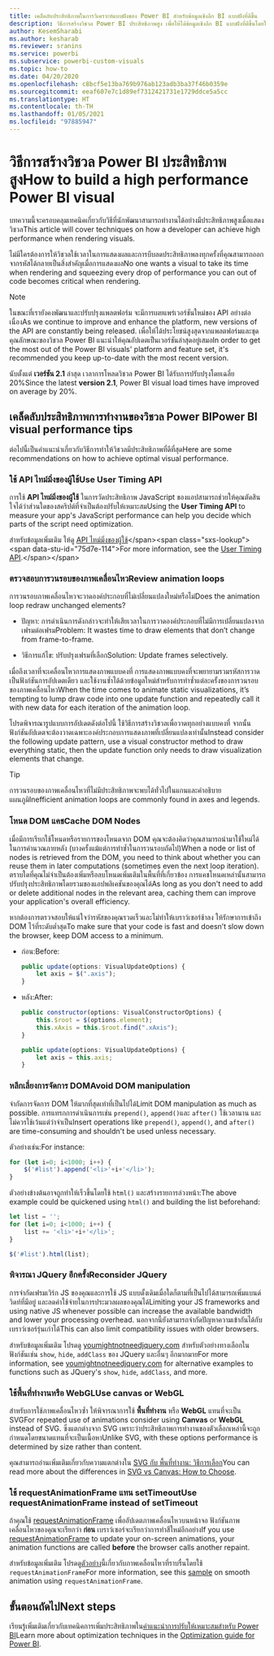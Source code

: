 ```yaml
---
title: เคล็ดลับประสิทธิภาพในการวิเคราะห์แบบฝังของ Power BI สำหรับข้อมูลเชิงลึก BI แบบฝังที่ดีขึ้น
description: วิธีการสร้างวิชวล Power BI ประสิทธิภาพสูง เพื่อให้ได้ข้อมูลเชิงลึก BI แบบฝังที่ดีขึ้นโดยใช้การวิเคราะห์แบบฝังตัวของ Power BI
author: KesemSharabi
ms.author: kesharab
ms.reviewer: sranins
ms.service: powerbi
ms.subservice: powerbi-custom-visuals
ms.topic: how-to
ms.date: 04/20/2020
ms.openlocfilehash: c8bcf5e13ba769b976ab123adb3ba37f46b0359e
ms.sourcegitcommit: eeaf607e7c1d89ef7312421731e1729ddce5a5cc
ms.translationtype: HT
ms.contentlocale: th-TH
ms.lasthandoff: 01/05/2021
ms.locfileid: "97885947"
---
```

# <a name="how-to-build-a-high-performance-power-bi-visual"></a><span data-ttu-id="75d7e-104">วิธีการสร้างวิชวล Power BI ประสิทธิภาพสูง</span><span class="sxs-lookup"><span data-stu-id="75d7e-104">How to build a high performance Power BI visual</span></span>
<span data-ttu-id="75d7e-105">บทความนี้จะครอบคลุมเทคนิคเกี่ยวกับวิธีที่นักพัฒนาสามารถทำงานได้อย่างมีประสิทธิภาพสูงเมื่อแสดงวิชวล</span><span class="sxs-lookup"><span data-stu-id="75d7e-105">This article will cover techniques on how a developer can achieve high performance when rendering visuals.</span></span> 

<span data-ttu-id="75d7e-106">ไม่มีใครต้องการให้วิชวลใช้เวลาในการแสดงผลและการบีบลดประสิทธิภาพลงทุกครั้งที่คุณสามารถออกจากรหัสได้กลายเป็นสิ่งสำคัญเมื่อการแสดงผล</span><span class="sxs-lookup"><span data-stu-id="75d7e-106">No one wants a visual to take its time when rendering and squeezing every drop of performance you can out of code becomes critical when rendering.</span></span> 

> [!NOTE]
> <span data-ttu-id="75d7e-107">ในขณะที่เรายังคงพัฒนาและปรับปรุงแพลตฟอร์ม จะมีการเผยแพร่เวอร์ชันใหม่ของ API อย่างต่อเนื่อง</span><span class="sxs-lookup"><span data-stu-id="75d7e-107">As we continue to improve and enhance the platform, new versions of the API are constantly being released.</span></span> <span data-ttu-id="75d7e-108">เพื่อให้ได้ประโยชน์สูงสุดจากแพลตฟอร์มและชุดคุณลักษณะของวิชวล Power BI แนะนำให้คุณอัปเดตเป็นเวอร์ชันล่าสุดอยู่เสมอ</span><span class="sxs-lookup"><span data-stu-id="75d7e-108">In order to get the most out of the Power BI visuals' platform and feature set, it's recommended you keep up-to-date with the most recent version.</span></span>
>
> <span data-ttu-id="75d7e-109">นับตั้งแต่ **เวอร์ชัน 2.1** ล่าสุด เวลาการโหลดวิชวล Power BI ได้รับการปรับปรุงโดยเฉลี่ย 20%</span><span class="sxs-lookup"><span data-stu-id="75d7e-109">Since the latest **version 2.1**, Power BI visual load times have improved on average by 20%.</span></span>

## <a name="power-bi-visual-performance-tips"></a><span data-ttu-id="75d7e-110">เคล็ดลับประสิทธิภาพการทำงานของวิชวล Power BI</span><span class="sxs-lookup"><span data-stu-id="75d7e-110">Power BI visual performance tips</span></span>
<span data-ttu-id="75d7e-111">ต่อไปนี้เป็นคำแนะนำเกี่ยวกับวิธีการทำให้วิชวลมีประสิทธิภาพที่ดีที่สุด</span><span class="sxs-lookup"><span data-stu-id="75d7e-111">Here are some recommendations on how to achieve optimal visual performance.</span></span> 

### <a name="use-user-timing-api"></a><span data-ttu-id="75d7e-112">ใช้ API ไทม์มิ่งของผู้ใช้</span><span class="sxs-lookup"><span data-stu-id="75d7e-112">Use User Timing API</span></span>
<span data-ttu-id="75d7e-113">การใช้ **API ไทม์มิ่งของผู้ใช้** ในการวัดประสิทธิภาพ JavaScript ของแอปสามารถช่วยให้คุณตัดสินใจได้ว่าส่วนใดของสคริปต์ที่จำเป็นต้องปรับให้เหมาะสม</span><span class="sxs-lookup"><span data-stu-id="75d7e-113">Using the **User Timing API** to measure your app's JavaScript performance can help you decide which parts of the script need optimization.</span></span>

<span data-ttu-id="75d7e-114">สำหรับข้อมูลเพิ่มเติม ให้ดู [API ไทม์มิ่งของผู้ใช้](https://msdn.microsoft.com/library/hh772738(v=vs.85).aspx)</span><span class="sxs-lookup"><span data-stu-id="75d7e-114">For more information, see the [User Timing API](https://msdn.microsoft.com/library/hh772738(v=vs.85).aspx).</span></span>

### <a name="review-animation-loops"></a><span data-ttu-id="75d7e-115">ตรวจสอบการวนรอบของภาพเคลื่อนไหว</span><span class="sxs-lookup"><span data-stu-id="75d7e-115">Review animation loops</span></span>
<span data-ttu-id="75d7e-116">การวนรอบภาพเคลื่อนไหวจะวาดองค์ประกอบที่ไม่เปลี่ยนแปลงใหม่หรือไม่</span><span class="sxs-lookup"><span data-stu-id="75d7e-116">Does the animation loop redraw unchanged elements?</span></span> 

 - <span data-ttu-id="75d7e-117">ปัญหา: การดำเนินการดังกล่าวจะทำให้เสียเวลาในการวาดองค์ประกอบที่ไม่มีการเปลี่ยนแปลงจากเฟรมต่อเฟรม</span><span class="sxs-lookup"><span data-stu-id="75d7e-117">Problem: It wastes time to draw elements that don’t change from frame-to-frame.</span></span>

 - <span data-ttu-id="75d7e-118">วิธีการแก้ไข: ปรับปรุงเฟรมที่เลือก</span><span class="sxs-lookup"><span data-stu-id="75d7e-118">Solution: Update frames selectively.</span></span> 
 
<span data-ttu-id="75d7e-119">เมื่อถึงเวลาที่จะเคลื่อนไหวการแสดงภาพแบบคงที่ การแสดงภาพแบบคงที่จะพยายามรวมรหัสการวาดเป็นฟังก์ชันการอัปเดตเดียว และใช้งานซ้ำได้ด้วยข้อมูลใหม่สำหรับการทำซ้ำแต่ละครั้งของการวนรอบของภาพเคลื่อนไหว</span><span class="sxs-lookup"><span data-stu-id="75d7e-119">When the time comes to animate static visualizations, it’s tempting to lump draw code into one update function and repeatedly call it with new data for each iteration of the animation loop.</span></span>

<span data-ttu-id="75d7e-120">โปรดพิจารณารูปแบบการอัปเดตดังต่อไปนี้ ใช้วิธีการสร้างวิชวลเพื่อวาดทุกอย่างแบบคงที่ จากนั้นฟังก์ชันอัปเดตจะต้องวาดเฉพาะองค์ประกอบการแสดงภาพที่เปลี่ยนแปลงเท่านั้น</span><span class="sxs-lookup"><span data-stu-id="75d7e-120">Instead consider the following update pattern, use a visual constructor method to draw everything static, then the update function only needs to draw visualization elements that change.</span></span> 

   > [!TIP]
   > <span data-ttu-id="75d7e-121">การวนรอบของภาพเคลื่อนไหวที่ไม่มีประสิทธิภาพจะพบได้ทั่วไปในแกนและคำอธิบายแผนภูมิ</span><span class="sxs-lookup"><span data-stu-id="75d7e-121">Inefficient animation loops are commonly found in axes and legends.</span></span>

### <a name="cache-dom-nodes"></a><span data-ttu-id="75d7e-122">โหนด DOM แคช</span><span class="sxs-lookup"><span data-stu-id="75d7e-122">Cache DOM Nodes</span></span> 
<span data-ttu-id="75d7e-123">เมื่อมีการเรียกใช้โหนดหรือรายการของโหนดจาก DOM คุณจะต้องคิดว่าคุณสามารถนำมาใช้ใหม่ได้ในการคำนวณภายหลัง (บางครั้งแม้แต่การทำซ้ำในการวนรอบถัดไป)</span><span class="sxs-lookup"><span data-stu-id="75d7e-123">When a node or list of nodes is retrieved from the DOM, you need to think about whether you can reuse them in later computations (sometimes even the next loop iteration).</span></span> <span data-ttu-id="75d7e-124">ตราบใดที่คุณไม่จำเป็นต้องเพิ่มหรือลบโหนดเพิ่มเติมในพื้นที่ที่เกี่ยวข้อง การแคชโหนดเหล่านั้นสามารถปรับปรุงประสิทธิภาพโดยรวมของแอปพลิเคชันของคุณได้</span><span class="sxs-lookup"><span data-stu-id="75d7e-124">As long as you don't need to add or delete additional nodes in the relevant area, caching them can improve your application's overall efficiency.</span></span>

<span data-ttu-id="75d7e-125">หากต้องการตรวจสอบให้แน่ใจว่ารหัสของคุณรวดเร็วและไม่ทำให้เบราว์เซอร์ช้าลง ให้รักษาการเข้าถึง DOM ไว้ที่ระดับต่ำสุด</span><span class="sxs-lookup"><span data-stu-id="75d7e-125">To make sure that your code is fast and doesn’t slow down the browser, keep DOM access to a minimum.</span></span> 

- <span data-ttu-id="75d7e-126">ก่อน:</span><span class="sxs-lookup"><span data-stu-id="75d7e-126">Before:</span></span> 

   ```javascript
   public update(options: VisualUpdateOptions) { 
       let axis = $(".axis"); 
   }
   ```

- <span data-ttu-id="75d7e-127">หลัง:</span><span class="sxs-lookup"><span data-stu-id="75d7e-127">After:</span></span> 

   ```javascript
   public constructor(options: VisualConstructorOptions) { 
       this.$root = $(options.element); 
       this.xAxis = this.$root.find(".xAxis"); 
   } 
 
   public update(options: VisualUpdateOptions) { 
       let axis = this.axis; 
   }
   ```

### <a name="avoid-dom-manipulation"></a><span data-ttu-id="75d7e-128">หลีกเลี่ยงการจัดการ DOM</span><span class="sxs-lookup"><span data-stu-id="75d7e-128">Avoid DOM manipulation</span></span> 
<span data-ttu-id="75d7e-129">จำกัดการจัดการ DOM ให้มากที่สุดเท่าที่เป็นไปได้</span><span class="sxs-lookup"><span data-stu-id="75d7e-129">Limit DOM manipulation as much as possible.</span></span>  <span data-ttu-id="75d7e-130">การแทรกการดำเนินการเช่น `prepend()`, `append()`และ `after()` ใช้เวลานาน และไม่ควรใช้เว้นแต่ว่าจำเป็น</span><span class="sxs-lookup"><span data-stu-id="75d7e-130">Insert operations like `prepend()`, `append()`, and `after()` are time-consuming and shouldn't be used unless necessary.</span></span>

<span data-ttu-id="75d7e-131">ตัวอย่างเช่น:</span><span class="sxs-lookup"><span data-stu-id="75d7e-131">For instance:</span></span>

  ```javascript
  for (let i=0; i<1000; i++) { 
      $('#list').append('<li>'+i+'</li>');
  }
  ```

<span data-ttu-id="75d7e-132">ตัวอย่างข้างต้นอาจถูกทำให้เร็วขึ้นโดยใช้ `html()` และสร้างรายการล่วงหน้า:</span><span class="sxs-lookup"><span data-stu-id="75d7e-132">The above example could be quickened using `html()` and building the list beforehand:</span></span> 

  ```javascript
  let list = ''; 
  for (let i=0; i<1000; i++) { 
      list += '<li>'+i+'</li>'; 
  } 

  $('#list').html(list); 
  ```

### <a name="reconsider-jquery"></a><span data-ttu-id="75d7e-133">พิจารณา JQuery อีกครั้ง</span><span class="sxs-lookup"><span data-stu-id="75d7e-133">Reconsider JQuery</span></span>

<span data-ttu-id="75d7e-134">การจำกัดเฟรมเวิร์ก JS ของคุณและการใช้ JS แบบดั้งเดิมเมื่อใดก็ตามที่เป็นไปได้สามารถเพิ่มแบนด์วิดท์ที่มีอยู่ และลดค่าใช้จ่ายในการประมวลผลของคุณได้</span><span class="sxs-lookup"><span data-stu-id="75d7e-134">Limiting your JS frameworks and using native JS whenever possible can increase the available bandwidth and lower your processing overhead.</span></span> <span data-ttu-id="75d7e-135">นอกจากนี้ยังสามารถจำกัดปัญหาความเข้ากันได้กับเบราว์เซอร์รุ่นเก่าได้</span><span class="sxs-lookup"><span data-stu-id="75d7e-135">This can also limit compatibility issues with older browsers.</span></span> 

<span data-ttu-id="75d7e-136">สำหรับข้อมูลเพิ่มเติม โปรดดู [youmightnotneedjquery.com](http://youmightnotneedjquery.com/) สำหรับตัวอย่างทางเลือกในฟังก์ชันเช่น `show`, `hide`, `addClass` ของ JQuery และอื่นๆ อีกมากมาย</span><span class="sxs-lookup"><span data-stu-id="75d7e-136">For more information, see [youmightnotneedjquery.com](http://youmightnotneedjquery.com/) for alternative examples to functions such as JQuery's `show`, `hide`, `addClass`, and more.</span></span>  

### <a name="use-canvas-or-webgl"></a><span data-ttu-id="75d7e-137">ใช้พื้นที่ทำงานหรือ WebGL</span><span class="sxs-lookup"><span data-stu-id="75d7e-137">Use canvas or WebGL</span></span> 
<span data-ttu-id="75d7e-138">สำหรับการใช้ภาพเคลื่อนไหวซ้ำ ให้พิจารณาการใช้ **พื้นที่ทำงาน** หรือ **WebGL** แทนที่จะเป็น SVG</span><span class="sxs-lookup"><span data-stu-id="75d7e-138">For repeated use of animations consider using **Canvas** or **WebGL** instead of SVG.</span></span> <span data-ttu-id="75d7e-139">ซึ่งแตกต่างจาก SVG เพราะว่าประสิทธิภาพการทำงานของตัวเลือกเหล่านี้จะถูกกำหนดโดยขนาดแทนที่จะเป็นเนื้อหา</span><span class="sxs-lookup"><span data-stu-id="75d7e-139">Unlike SVG, with these options performance is determined by size rather than content.</span></span> 

<span data-ttu-id="75d7e-140">คุณสามารถอ่านเพิ่มเติมเกี่ยวกับความแตกต่างใน [SVG กับ พื้นที่ทำงาน: วิธีการเลือก](/previous-versions/windows/internet-explorer/ie-developer/samples/gg193983(v=vs.85))</span><span class="sxs-lookup"><span data-stu-id="75d7e-140">You can read more about the differences in [SVG vs Canvas: How to Choose](/previous-versions/windows/internet-explorer/ie-developer/samples/gg193983(v=vs.85)).</span></span> 

### <a name="use-requestanimationframe-instead-of-settimeout"></a><span data-ttu-id="75d7e-141">ใช้ requestAnimationFrame แทน setTimeout</span><span class="sxs-lookup"><span data-stu-id="75d7e-141">Use requestAnimationFrame instead of setTimeout</span></span> 
<span data-ttu-id="75d7e-142">ถ้าคุณใช้ [requestAnimationFrame](https://www.w3.org/TR/animation-timing/) เพื่ออัปเดตภาพเคลื่อนไหวบนหน้าจอ ฟังก์ชันภาพเคลื่อนไหวของคุณจะเรียกว่า **ก่อน** เบราว์เซอร์จะเรียกว่าการทำสีใหม่อีกอย่าง</span><span class="sxs-lookup"><span data-stu-id="75d7e-142">If you use [requestAnimationFrame](https://www.w3.org/TR/animation-timing/) to update your on-screen animations, your animation functions are called **before** the browser calls another repaint.</span></span>

<span data-ttu-id="75d7e-143">สำหรับข้อมูลเพิ่มเติม โปรดด[ูตัวอย่าง](https://testdrive-archive.azurewebsites.net/Graphics/RequestAnimationFrame/Default.html)นี้เกี่ยวกับภาพเคลื่อนไหวที่ราบรื่นโดยใช้ `requestAnimationFrame`</span><span class="sxs-lookup"><span data-stu-id="75d7e-143">For more information, see this [sample](https://testdrive-archive.azurewebsites.net/Graphics/RequestAnimationFrame/Default.html) on smooth animation using `requestAnimationFrame`.</span></span>

## <a name="next-steps"></a><span data-ttu-id="75d7e-144">ขั้นตอนถัดไป</span><span class="sxs-lookup"><span data-stu-id="75d7e-144">Next steps</span></span>

<span data-ttu-id="75d7e-145">เรียนรู้เพิ่มเติมเกี่ยวกับเทคนิคการเพิ่มประสิทธิภาพใน[คำแนะนำการปรับให้เหมาะสมสำหรับ Power BI](../../guidance/power-bi-optimization.md)</span><span class="sxs-lookup"><span data-stu-id="75d7e-145">Learn more about optimization techniques in the [Optimization guide for Power BI](../../guidance/power-bi-optimization.md).</span></span>